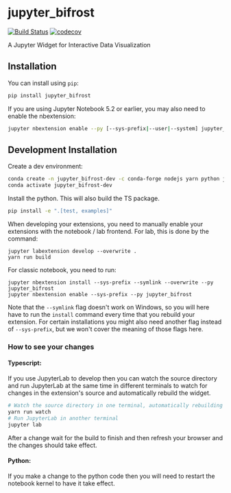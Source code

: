 
# jupyter_bifrost

[![Build Status](https://travis-ci.org//jupyter_bifrost.svg?branch=master)](https://travis-ci.org//jupyter_bifrost)
[![codecov](https://codecov.io/gh//jupyter_bifrost/branch/master/graph/badge.svg)](https://codecov.io/gh//jupyter_bifrost)


A Jupyter Widget for Interactive Data Visualization

## Installation

You can install using `pip`:

```bash
pip install jupyter_bifrost
```

If you are using Jupyter Notebook 5.2 or earlier, you may also need to enable
the nbextension:
```bash
jupyter nbextension enable --py [--sys-prefix|--user|--system] jupyter_bifrost
```

## Development Installation

Create a dev environment:
```bash
conda create -n jupyter_bifrost-dev -c conda-forge nodejs yarn python jupyterlab
conda activate jupyter_bifrost-dev
```

Install the python. This will also build the TS package.
```bash
pip install -e ".[test, examples]"
```

When developing your extensions, you need to manually enable your extensions with the
notebook / lab frontend. For lab, this is done by the command:

```
jupyter labextension develop --overwrite .
yarn run build
```

For classic notebook, you need to run:

```
jupyter nbextension install --sys-prefix --symlink --overwrite --py jupyter_bifrost
jupyter nbextension enable --sys-prefix --py jupyter_bifrost
```

Note that the `--symlink` flag doesn't work on Windows, so you will here have to run
the `install` command every time that you rebuild your extension. For certain installations
you might also need another flag instead of `--sys-prefix`, but we won't cover the meaning
of those flags here.

### How to see your changes
#### Typescript:
If you use JupyterLab to develop then you can watch the source directory and run JupyterLab at the same time in different
terminals to watch for changes in the extension's source and automatically rebuild the widget.

```bash
# Watch the source directory in one terminal, automatically rebuilding when needed
yarn run watch
# Run JupyterLab in another terminal
jupyter lab
```

After a change wait for the build to finish and then refresh your browser and the changes should take effect.

#### Python:
If you make a change to the python code then you will need to restart the notebook kernel to have it take effect.

